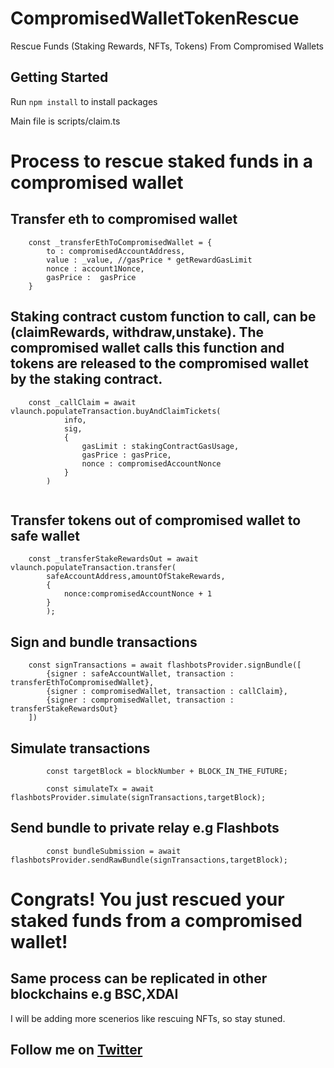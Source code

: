# CompromisedWalletTokenRescue
Rescue Funds (Staking Rewards, NFTs, Tokens) From Compromised Wallets



## Getting Started

Run ` npm install ` to install packages

Main file is scripts/claim.ts



# Process to rescue staked funds in a compromised wallet



## Transfer eth to compromised wallet

```
    const _transferEthToCompromisedWallet = {
        to : compromisedAccountAddress,
        value : _value, //gasPrice * getRewardGasLimit
        nonce : account1Nonce,
        gasPrice :  gasPrice
    }

```

## Staking contract custom function to call, can be (claimRewards, withdraw,unstake). The compromised wallet calls this function and tokens are released to the compromised wallet by the staking contract.

```
    const _callClaim = await vlaunch.populateTransaction.buyAndClaimTickets(
            info,
            sig,
            {
                gasLimit : stakingContractGasUsage,
                gasPrice : gasPrice,
                nonce : compromisedAccountNonce
            }
        )
    
```

## Transfer tokens out of compromised wallet to safe wallet

```
    const _transferStakeRewardsOut = await vlaunch.populateTransaction.transfer(
        safeAccountAddress,amountOfStakeRewards,
        {
            nonce:compromisedAccountNonce + 1
        }
        );
```


## Sign and bundle transactions

```
    const signTransactions = await flashbotsProvider.signBundle([
        {signer : safeAccountWallet, transaction : transferEthToCompromisedWallet},
        {signer : compromisedWallet, transaction : callClaim},
        {signer : compromisedWallet, transaction : transferStakeRewardsOut}
    ])
```

## Simulate transactions

```
        const targetBlock = blockNumber + BLOCK_IN_THE_FUTURE;

        const simulateTx = await flashbotsProvider.simulate(signTransactions,targetBlock);

```

##  Send bundle to private relay e.g Flashbots

```
        const bundleSubmission = await flashbotsProvider.sendRawBundle(signTransactions,targetBlock);

```


# Congrats! You just rescued your staked funds from a compromised wallet!

## Same process can be replicated in other blockchains e.g BSC,XDAI

I will be adding more scenerios like rescuing NFTs, so stay stuned.

## Follow me on [Twitter](https://twitter.com/eniolasonowo/ "Twitter")


